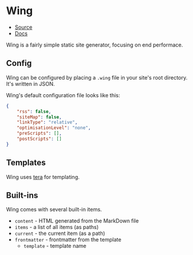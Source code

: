 # Wing

+ [Source](https://github.com/EthanJustice/wing)
+ [Docs](https://ethanjustice.github.io/wing)

Wing is a fairly simple static site generator, focusing on end performace.

## Config

Wing can be configured by placing a `.wing` file in your site's root directory.  It's written in JSON.

Wing's default configuration file looks like this:

```json
{
    "rss": false,
    "siteMap": false,
    "linkType": "relative",
    "optimisationLevel": "none",
    "preScripts": [],
    "postScripts": []
}
```

## Templates

Wing uses [tera](https://tera.netlify.app/) for templating.

## Built-ins

Wing comes with several built-in items.

+ `content` - HTML generated from the MarkDown file
+ `items` - a list of all items (as paths)
+ `current` - the current item (as a path)
+ `frontmatter` - frontmatter from the template
  + `template` - template name
